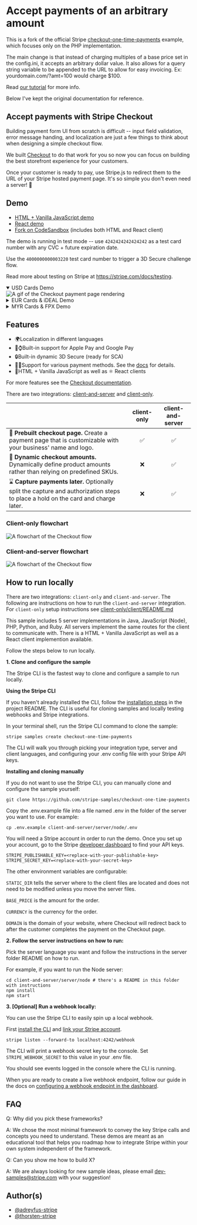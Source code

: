# Accept payments of an arbitrary amount

This is a fork of the official Stripe [checkout-one-time-payments](https://github.com/stripe-samples/checkout-one-time-payments) example, which focuses only on the PHP implementation.

The main change is that instead of charging multiples of a base price set in the config.ini, it accepts an arbitrary dollar value. It also allows for a query string variable to be appended to the URL to allow for easy invoicing. Ex: yourdomain.com/?amt=100 would charge $100.

Read [our tutorial](https://www.greatbigdigitalagency.com/blog/get-stripe-payments-up-and-running-fast-with-php-2020-update) for more info.

Below I've kept the original documentation for reference.

## Accept payments with Stripe Checkout

Building payment form UI from scratch is difficult -- input field validation, error message handing, and localization are just a few things to think about when designing a simple checkout flow.

We built [Checkout](https://stripe.com/docs/payments/checkout) to do that work for you so now you can focus on building the best storefront experience for your customers.

Once your customer is ready to pay, use Stripe.js to redirect them to the URL of your Stripe hosted payment page. It's so simple you don't even need a server! 🥳

## Demo

- [HTML + Vanilla JavaScript demo](https://70p1h.sse.codesandbox.io/)
- [React demo](https://70p1h-3000.sse.codesandbox.io/)
- [Fork on CodeSandbox](https://codesandbox.io/s/github/stripe-samples/checkout-one-time-payments/tree/codesandbox/) (includes both HTML and React client)

The demo is running in test mode -- use `4242424242424242` as a test card number with any CVC + future expiration date.

Use the `4000000000003220` test card number to trigger a 3D Secure challenge flow.

Read more about testing on Stripe at https://stripe.com/docs/testing.

<details open><summary>USD Cards Demo</summary>
<img src="./demo-gifs/checkout-demo.gif" alt="A gif of the Checkout payment page rendering" align="center">
</details>

<details><summary>EUR Cards & iDEAL Demo</summary>
<img src="./demo-gifs/checkout-demo-ideal.gif" alt="A gif of the Checkout payment page rendering" align="center">
</details>

<details><summary>MYR Cards & FPX Demo</summary>
<img src="./demo-gifs/checkout-demo-fpx.gif" alt="A gif of the Checkout payment page rendering" align="center">
</details>

## Features

- 🌍Localization in different languages
- 🍎⌚️Built-in support for Apple Pay and Google Pay
- 🔒Built-in dynamic 3D Secure (ready for SCA)
- 🧾💵Support for various payment methods. See the [docs](https://stripe.com/docs/payments/checkout/payment-methods) for details.
- 🍨HTML + Vanilla JavaScript as well as ⚛️ React clients

For more features see the [Checkout documentation](https://stripe.com/docs/payments/checkout).

There are two integrations: [client-and-server](./client-and-server) and [client-only](./client-only).

<!-- prettier-ignore -->
|     | client-only | client-and-server
:--- | :---: | :---:
🔨 **Prebuilt checkout page.** Create a payment page that is customizable with your business' name and logo. | ✅  | ✅ |
🔢 **Dynamic checkout amounts.** Dynamically define product amounts rather than relying on predefined SKUs.  | ❌  | ✅ |
⌛ **Capture payments later.** Optionally split the capture and authorization steps to place a hold on the card and charge later. | ❌ | ✅ |

### Client-only flowchart

<img src="https://storage.googleapis.com/stripe-samples-flow-charts/checkout-one-time-client-only.png" alt="A flowchart of the Checkout flow" align="center">

### Client-and-server flowchart

<img src="https://storage.googleapis.com/stripe-samples-flow-charts/checkout-one-time-client-server.png" alt="A flowchart of the Checkout flow" align="center">

## How to run locally

There are two integrations: `client-only` and `client-and-server`. The following are instructions on how to run the `client-and-server` integration. For `client-only` setup instructions see [client-only/client/README.md](./client-only/client/README.md)

This sample includes 5 server implementations in Java, JavaScript (Node), PHP, Python, and Ruby. All servers implement the same routes for the client to communicate with. There is a HTML + Vanilla JavaScript as well as a React client implemention available.

Follow the steps below to run locally.

**1. Clone and configure the sample**

The Stripe CLI is the fastest way to clone and configure a sample to run locally.

**Using the Stripe CLI**

If you haven't already installed the CLI, follow the [installation steps](https://github.com/stripe/stripe-cli#installation) in the project README. The CLI is useful for cloning samples and locally testing webhooks and Stripe integrations.

In your terminal shell, run the Stripe CLI command to clone the sample:

```
stripe samples create checkout-one-time-payments
```

The CLI will walk you through picking your integration type, server and client languages, and configuring your .env config file with your Stripe API keys.

**Installing and cloning manually**

If you do not want to use the Stripe CLI, you can manually clone and configure the sample yourself:

```
git clone https://github.com/stripe-samples/checkout-one-time-payments
```

Copy the .env.example file into a file named .env in the folder of the server you want to use. For example:

```
cp .env.example client-and-server/server/node/.env
```

You will need a Stripe account in order to run the demo. Once you set up your account, go to the Stripe [developer dashboard](https://stripe.com/docs/development#api-keys) to find your API keys.

```
STRIPE_PUBLISHABLE_KEY=<replace-with-your-publishable-key>
STRIPE_SECRET_KEY=<replace-with-your-secret-key>
```

The other environment variables are configurable:

`STATIC_DIR` tells the server where to the client files are located and does not need to be modified unless you move the server files.

`BASE_PRICE` is the amount for the order.

`CURRENCY` is the currency for the order.

`DOMAIN` is the domain of your website, where Checkout will redirect back to after the customer completes the payment on the Checkout page.

**2. Follow the server instructions on how to run:**

Pick the server language you want and follow the instructions in the server folder README on how to run.

For example, if you want to run the Node server:

```
cd client-and-server/server/node # there's a README in this folder with instructions
npm install
npm start
```

**3. [Optional] Run a webhook locally:**

You can use the Stripe CLI to easily spin up a local webhook.

First [install the CLI](https://stripe.com/docs/stripe-cli) and [link your Stripe account](https://stripe.com/docs/stripe-cli#link-account).

```
stripe listen --forward-to localhost:4242/webhook
```

The CLI will print a webhook secret key to the console. Set `STRIPE_WEBHOOK_SECRET` to this value in your .env file.

You should see events logged in the console where the CLI is running.

When you are ready to create a live webhook endpoint, follow our guide in the docs on [configuring a webhook endpoint in the dashboard](https://stripe.com/docs/webhooks/setup#configure-webhook-settings).

## FAQ

Q: Why did you pick these frameworks?

A: We chose the most minimal framework to convey the key Stripe calls and concepts you need to understand. These demos are meant as an educational tool that helps you roadmap how to integrate Stripe within your own system independent of the framework.

Q: Can you show me how to build X?

A: We are always looking for new sample ideas, please email dev-samples@stripe.com with your suggestion!

## Author(s)

- [@adreyfus-stripe](https://twitter.com/adrind)
- [@thorsten-stripe](https://twitter.com/thorwebdev)
